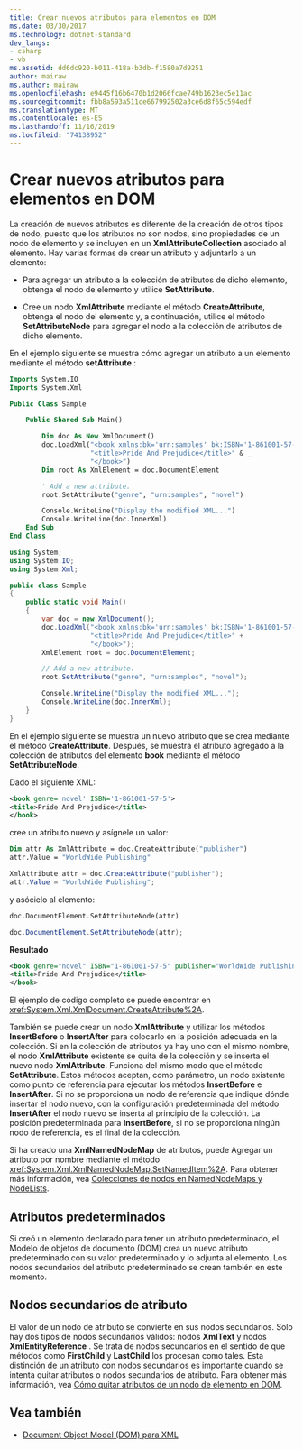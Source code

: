 ```yaml
---
title: Crear nuevos atributos para elementos en DOM
ms.date: 03/30/2017
ms.technology: dotnet-standard
dev_langs:
- csharp
- vb
ms.assetid: dd6dc920-b011-418a-b3db-f1580a7d9251
author: mairaw
ms.author: mairaw
ms.openlocfilehash: e9445f16b6470b1d2066fcae749b1623ec5e11ac
ms.sourcegitcommit: fbb8a593a511ce667992502a3ce6d8f65c594edf
ms.translationtype: MT
ms.contentlocale: es-ES
ms.lasthandoff: 11/16/2019
ms.locfileid: "74138952"
---
```

# <a name="creating-new-attributes-for-elements-in-the-dom"></a>Crear nuevos atributos para elementos en DOM

La creación de nuevos atributos es diferente de la creación de otros tipos de nodo, puesto que los atributos no son nodos, sino propiedades de un nodo de elemento y se incluyen en un **XmlAttributeCollection** asociado al elemento. Hay varias formas de crear un atributo y adjuntarlo a un elemento:

- Para agregar un atributo a la colección de atributos de dicho elemento, obtenga el nodo de elemento y utilice **SetAttribute**.

- Cree un nodo **XmlAttribute** mediante el método **CreateAttribute**, obtenga el nodo del elemento y, a continuación, utilice el método **SetAttributeNode** para agregar el nodo a la colección de atributos de dicho elemento.

En el ejemplo siguiente se muestra cómo agregar un atributo a un elemento mediante el método **setAttribute** :

```vb
Imports System.IO
Imports System.Xml

Public Class Sample

    Public Shared Sub Main()

        Dim doc As New XmlDocument()
        doc.LoadXml("<book xmlns:bk='urn:samples' bk:ISBN='1-861001-57-5'>" & _
                    "<title>Pride And Prejudice</title>" & _
                    "</book>")
        Dim root As XmlElement = doc.DocumentElement

        ' Add a new attribute.
        root.SetAttribute("genre", "urn:samples", "novel")

        Console.WriteLine("Display the modified XML...")
        Console.WriteLine(doc.InnerXml)
    End Sub
End Class
```  
  
```csharp
using System;
using System.IO;
using System.Xml;

public class Sample
{
    public static void Main()
    {
        var doc = new XmlDocument();
        doc.LoadXml("<book xmlns:bk='urn:samples' bk:ISBN='1-861001-57-5'>" +
                    "<title>Pride And Prejudice</title>" +
                    "</book>");
        XmlElement root = doc.DocumentElement;

        // Add a new attribute.
        root.SetAttribute("genre", "urn:samples", "novel");

        Console.WriteLine("Display the modified XML...");
        Console.WriteLine(doc.InnerXml);
    }
}
```

En el ejemplo siguiente se muestra un nuevo atributo que se crea mediante el método **CreateAttribute**. Después, se muestra el atributo agregado a la colección de atributos del elemento **book** mediante el método **SetAttributeNode**.

Dado el siguiente XML:
  
```xml
<book genre='novel' ISBN='1-861001-57-5'>
<title>Pride And Prejudice</title>
</book>
```

cree un atributo nuevo y asígnele un valor:

```vb
Dim attr As XmlAttribute = doc.CreateAttribute("publisher")
attr.Value = "WorldWide Publishing"
```

```csharp
XmlAttribute attr = doc.CreateAttribute("publisher");
attr.Value = "WorldWide Publishing";
```

y asócielo al elemento:

```vb
doc.DocumentElement.SetAttributeNode(attr)
```

```csharp
doc.DocumentElement.SetAttributeNode(attr);
```

**Resultado**

```xml
<book genre="novel" ISBN="1-861001-57-5" publisher="WorldWide Publishing">
<title>Pride And Prejudice</title>
</book>
```

El ejemplo de código completo se puede encontrar en <xref:System.Xml.XmlDocument.CreateAttribute%2A>.

También se puede crear un nodo **XmlAttribute** y utilizar los métodos **InsertBefore** o **InsertAfter** para colocarlo en la posición adecuada en la colección. Si en la colección de atributos ya hay uno con el mismo nombre, el nodo **XmlAttribute** existente se quita de la colección y se inserta el nuevo nodo **XmlAttribute**. Funciona del mismo modo que el método **SetAttribute**. Estos métodos aceptan, como parámetro, un nodo existente como punto de referencia para ejecutar los métodos **InsertBefore** e **InsertAfter**. Si no se proporciona un nodo de referencia que indique dónde insertar el nodo nuevo, con la configuración predeterminada del método **InsertAfter** el nodo nuevo se inserta al principio de la colección. La posición predeterminada para **InsertBefore**, si no se proporciona ningún nodo de referencia, es el final de la colección.

Si ha creado una **XmlNamedNodeMap** de atributos, puede Agregar un atributo por nombre mediante el método <xref:System.Xml.XmlNamedNodeMap.SetNamedItem%2A>. Para obtener más información, vea [Colecciones de nodos en NamedNodeMaps y NodeLists](node-collections-in-namednodemaps-and-nodelists.md).

## <a name="default-attributes"></a>Atributos predeterminados

Si creó un elemento declarado para tener un atributo predeterminado, el Modelo de objetos de documento (DOM) crea un nuevo atributo predeterminado con su valor predeterminado y lo adjunta al elemento. Los nodos secundarios del atributo predeterminado se crean también en este momento.

## <a name="attribute-child-nodes"></a>Nodos secundarios de atributo

El valor de un nodo de atributo se convierte en sus nodos secundarios. Solo hay dos tipos de nodos secundarios válidos: nodos **XmlText** y nodos **XmlEntityReference** . Se trata de nodos secundarios en el sentido de que métodos como **FirstChild** y **LastChild** los procesan como tales. Esta distinción de un atributo con nodos secundarios es importante cuando se intenta quitar atributos o nodos secundarios de atributo. Para obtener más información, vea [Cómo quitar atributos de un nodo de elemento en DOM](removing-attributes-from-an-element-node-in-the-dom.md).

## <a name="see-also"></a>Vea también

- [Document Object Model (DOM) para XML](xml-document-object-model-dom.md)
